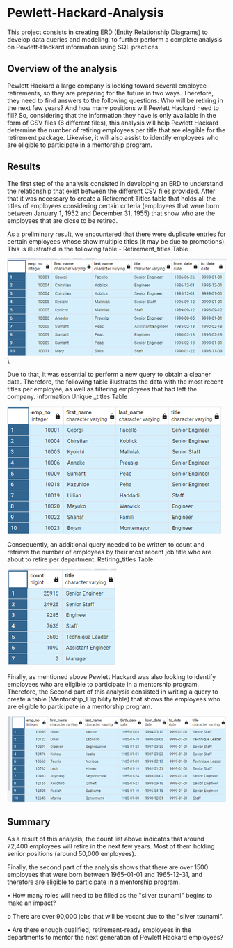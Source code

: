# Pewlett-Hackard-Analysis
This project consists in creating ERD (Entity Relationship Diagrams) to develop data queries and modeling, to further perform a complete analysis on Pewlett-Hackard information using SQL practices.


## Overview of the analysis
Pewlett Hackard a large company is looking toward several employee-retirements, so they are preparing for the future in two ways. Therefore, they need to find answers to the following questions: Who will be retiring in the next few years? And how many positions will Pewlett Hackard need to fill? So, considering that the information they have is only available in the form of CSV files (6 different files), this analysis will help Pewlett Hackard determine the number of retiring employees per title that are elegible for the retirement package. Likewise, it will also assist to identify employees who are eligible to participate in a mentorship program. 

## Results
The first step of the analysis consisted in developing an ERD to understand the relationship that exist between the different CSV files provided. After that it was necessary to create a Retirement Titles table that holds all the titles of employees considering certain criteria (employees that were born between January 1, 1952 and December 31, 1955) that show who are the employees that are close to be retired.

As a preliminary result, we encountered that there were duplicate entries for certain employees whose show multiple titles (it may be due to promotions). This is illustrated in the following table - Retirement_titles Table

![Image](https://github.com/rdonosob1/Pewlett-Hackard-Analysis/blob/main/retirement_titles%20TABLE.png)\

Due to that, it was essential to perform a new query to obtain a cleaner data. Therefore, the following table illustrates the data with the most recent titles per employee, as well as filtering employees that had left the company.  information Unique _titles Table

![Image](https://github.com/rdonosob1/Pewlett-Hackard-Analysis/blob/main/unique_titles%20TABLE.png)

Consequently, an additional query needed to be written to count and retrieve the number of employees by their most recent job title who are about to retire per department. Retiring_titles Table.

![Image](https://github.com/rdonosob1/Pewlett-Hackard-Analysis/blob/main/retiring_titles%20TABLE.png)

Finally, as mentioned above Pewlett Hackard was also looking to identify employees who are eligible to participate in a mentorship program. Therefore, the Second part of this analysis consisted in writing a query to create a table (Mentorship_Eligibility table) that shows the employees who are eligible to participate in a mentorship program. 

![Image](https://github.com/rdonosob1/Pewlett-Hackard-Analysis/blob/main/mentorship_eligibilty%20TABLE.png)

## Summary
As a result of this analysis, the count list above indicates that around 72,400 employees will retire in the next few years. Most of them holding senior positions (around 50,000 employees).  

Finally, the second part of the analysis shows that there are over 1500 employees that were born between 1965-01-01 and 1965-12-31, and therefore are eligible to participate in a mentorship program.

•	How many roles will need to be filled as the "silver tsunami" begins to make an impact?
 
 o	There are over 90,000 jobs that will be vacant due to the "silver tsunami".

•	Are there enough qualified, retirement-ready employees in the departments to mentor the next generation of Pewlett Hackard employees?

